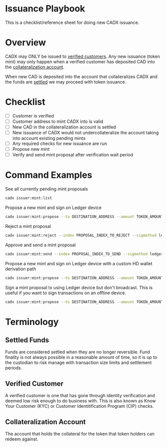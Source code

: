 # Issuance Playbook

This is a checklist/reference sheet for doing new CADX issuance.

# Overview

CADX may ONLY be issued to [verified customers](#verified-customer). Any new issuance (token mint) may only happen when a verified customer has deposited CAD into the [collateralization account](#collateralization-account). 

When new CAD is deposited into the account that collateralizes CADX and the funds are [settled](#settled-funds) we may proceed with token issuance.

# Checklist

- [ ] Customer is verified
- [ ] Customer address to mint CADX into is valid
- [ ] New CAD in the collateralization account is settled
- [ ] New issuance of CADX would not undercollateralize the account taking into account existing pending mints
- [ ] Any required checks for new issuance are run
- [ ] Propose new mint
- [ ] Verify and send mint proposal after verification wait period

# Command Examples

See all currently pending mint proposals
```bash
cadx issuer:mint:list
```

Propose a new mint and sign on Ledger device
```bash
cadx issuer:mint:propose --to DESTINATION_ADDRESS --amount TOKEN_AMOUNT_IN_DECIMAL --sigmethod ledger
```

Reject a mint proposal
```bash
cadx issuer:mint:reject --index PROPOSAL_INDEX_TO_REJECT --sigmethod ledger
```

Approve and send a mint proposal
```bash
cadx issuer:mint:send --index PROPOSAL_INDEX_TO_SEND --sigmethod ledger
```

Propose a new mint and sign on Ledger device with a custom HD wallet derivation path
```bash
cadx issuer:mint:propose --to DESTINATION_ADDRESS --amount TOKEN_AMOUNT_IN_DECIMAL --sigmethod ledger --hdwpath YOUR_CUSTOM_HDW_PATH
```

Sign a mint proposal tx using Ledger device but don't broadcast. This is useful if you want to sign transactions on an offline device.
```bash
cadx issuer:mint:propose --to DESTINATION_ADDRESS --amount TOKEN_AMOUNT_IN_DECIMAL --sigmethod ledger --nobroadcast
```

# Terminology

## Settled Funds
Funds are considered settled when they are no longer reversible. Fund finality is not always possible in a reasonable amount of time, so it is up to the custodian to risk manage with transaction size limits and settlement periods.

## Verified Customer
A verified customer is one that has gone through identity verification and deemed low risk enough to do business with. This is also known as Know Your Customer (KYC) or Customer Identitification Program (CIP) checks. 

## Collateralization Account
The account that holds the collateral for the token that token holders can redeem against.
